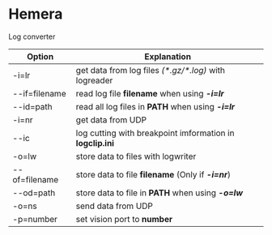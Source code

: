 # Hemera
Log converter

| Option        | Explanation                                                |
| ------------- | ---------------------------------------------------------- |
| -i=lr         | get data from log files *(\*.gz/\*.log)* with logreader    |
| --if=filename | read log file **filename** when using ***-i=lr***          |
| --id=path     | read all log files in **PATH** when using ***-i=lr***      |
| -i=nr         | get data from UDP                                          |
| --ic          | log cutting with breakpoint imformation in **logclip.ini** |
| -o=lw         | store data to files with logwriter                         |
| --of=filename | store data to file **filename** (Only if ***-i=nr***)      |
| --od=path     | store data to file in **PATH** when using ***-o=lw***      |
| -o=ns         | send data from UDP                                         |
| -p=number     | set vision port to **number**                              |

